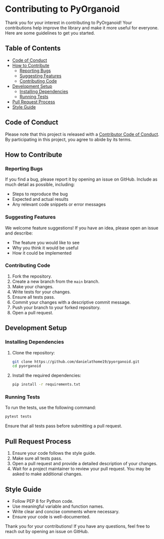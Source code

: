 # Contributing to PyOrganoid

Thank you for your interest in contributing to PyOrganoid! Your contributions help improve the library and make it more useful for everyone. Here are some guidelines to get you started.

## Table of Contents

- [Code of Conduct](#code-of-conduct)
- [How to Contribute](#how-to-contribute)
  - [Reporting Bugs](#reporting-bugs)
  - [Suggesting Features](#suggesting-features)
  - [Contributing Code](#contributing-code)
- [Development Setup](#development-setup)
  - [Installing Dependencies](#installing-dependencies)
  - [Running Tests](#running-tests)
- [Pull Request Process](#pull-request-process)
- [Style Guide](#style-guide)

## Code of Conduct

Please note that this project is released with a [Contributor Code of Conduct](CODE_OF_CONDUCT.md). By participating in this project, you agree to abide by its terms.

## How to Contribute

### Reporting Bugs

If you find a bug, please report it by opening an issue on GitHub. Include as much detail as possible, including:
- Steps to reproduce the bug
- Expected and actual results
- Any relevant code snippets or error messages

### Suggesting Features

We welcome feature suggestions! If you have an idea, please open an issue and describe:
- The feature you would like to see
- Why you think it would be useful
- How it could be implemented

### Contributing Code

1. Fork the repository.
2. Create a new branch from the `main` branch.
3. Make your changes.
4. Write tests for your changes.
5. Ensure all tests pass.
6. Commit your changes with a descriptive commit message.
7. Push your branch to your forked repository.
8. Open a pull request.

## Development Setup

### Installing Dependencies

1. Clone the repository:
    ```sh
    git clone https://github.com/danielathome19/pyorganoid.git
    cd pyorganoid
    ```

2. Install the required dependencies:
    ```sh
    pip install -r requirements.txt
    ```

### Running Tests

To run the tests, use the following command:
```sh
pytest tests
```

Ensure that all tests pass before submitting a pull request.

## Pull Request Process

1. Ensure your code follows the style guide.
2. Make sure all tests pass.
3. Open a pull request and provide a detailed description of your changes.
4. Wait for a project maintainer to review your pull request. You may be asked to make additional changes.

## Style Guide

* Follow PEP 8 for Python code.
* Use meaningful variable and function names.
* Write clear and concise comments where necessary.
* Ensure your code is well-documented.

Thank you for your contributions! If you have any questions, feel free to reach out by opening an issue on GitHub.
